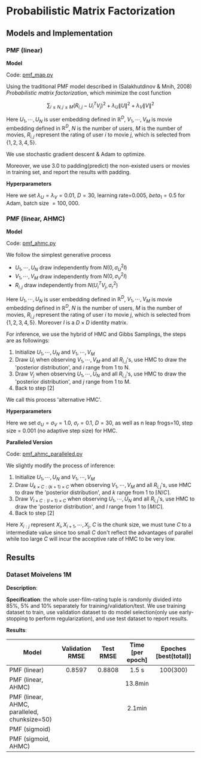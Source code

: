 # Probabilistic Matrix Factorization

## Models and Implementation

### PMF (linear)

**Model**

Code: [pmf_map.py](pmf_map.py)

Using the traditional PMF model described in (Salakhutdinov & Mnih, 2008) *Probabilistic matrix factorization*, which minimize the cost function

$$\sum_{i\le N, j \le M} {(R_{i,j}-U_i^TV_j)^2} + \lambda_U\|U\|^2 + \lambda_V\|V\|^2$$

Here $U_1,\cdots,U_N$ is user embedding defined in $\mathbb{R}^D$, $V_1,\cdots,V_M$ is movie embedding defined in $\mathbb{R}^D$, $N$ is the number of users, $M$ is the number of movies, $R_{i,j}$ represent the rating of user $i$ to movie $j$, which is selected from $\{1, 2, 3, 4, 5\}$.

We use stochastic gradient descent & Adam to optimize.

Moreover, we use $3.0$ to padding(predict) the non-existed users or movies in training set, and report the results with padding.

**Hyperparameters**

Here we set $\lambda_U=\lambda_V=0.01$, $D=30$, learning rate=0.005, $beta_1=0.5$ for Adam, batch size $=100,000$.

### PMF (linear, AHMC)

**Model**

Code: [pmf_ahmc.py](pmf_ahmc.py)

We follow the simplest generative process

- $U_1, \cdots, U_N$ draw independently from $N(0, \sigma_U^2 I)$
- $V_1, \cdots, V_M$ draw independently from $N(0, \sigma_V^2 I)$
- $R_{i,j}$ draw independently from $N(U_i^TV_j, \sigma_r^2)$

Here $U_1,\cdots,U_N$ is user embedding defined in $\mathbb{R}^D$, $V_1,\cdots,V_M$ is movie embedding defined in $\mathbb{R}^D$, $N$ is the number of users, $M$ is the number of movies, $R_{i,j}$ represent the rating of user $i$ to movie $j$, which is selected from $\{1, 2, 3, 4, 5\}$. Moreover $I$ is a $D \times D$ identity matrix.

For inference, we use the hybrid of HMC and Gibbs Samplings, the steps are as followings:

1. Initialize $U_1, \cdots, U_N$ and $V_1, \cdots, V_M$
2. Draw $U_i$ when observing $V_1, \cdots, V_M$ and all $R_{i,j}$'s, use HMC to draw the 'posterior distribution', and $i$ range from 1 to N.
3. Draw $V_j$ when observing $U_1, \cdots, U_N$ and all $R_{i,j}$'s, use HMC to draw the 'posterior distribution', and $j$ range from 1 to M.
4. Back to step [2]

We call this process 'alternative HMC'.

**Hyperparameters**

Here we set $\sigma_U=\sigma_V=1.0$, $\sigma_r=0.1$, $D=30$, as well as n leap frogs=10, step size = 0.001 (no adaptive step size) for HMC.

**Paralleled Version**

Code: [pmf\_ahmc\_paralleled.py](pmf_ahmc_paralleled.py)

We slightly modify the process of inference:

1. Initialize $U_1, \cdots, U_N$ and $V_1, \cdots, V_M$
2. Draw $U_{k\times C : (k+1)\times C}$ when observing $V_1, \cdots, V_M$ and all $R_{i,j}$'s, use HMC to draw the 'posterior distribution', and $k$ range from 1 to $\lceil N/C \rceil$.
3. Draw $V_{l\times C : (l+1)\times C}$ when observing $U_1, \cdots, U_N$ and all $R_{i,j}$'s, use HMC to draw the 'posterior distribution', and $l$ range from 1 to $\lceil M/C \rceil$.
4. Back to step [2]

Here $X_{i:j}$ represent $X_i, X_{i+1}, \cdots, X_{j}$, $C$ is the chunk size, we must tune $C$ to a intermediate value since too small $C$ don't reflect the advantages of parallel while too large $C$ will incur the acceptive rate of HMC to be very low.

## Results

### Dataset Moivelens 1M

**Description**:

**Specification**: the whole user-film-rating tuple is randomly divided into 85%, 5% and 10% separately for training/validation/test. We use training dataset to train, use validation dataset to do model selection(only use early-stopping to perform regularization), and use test dataset to report results.

**Results**: 

| Model                    | Validation RMSE | Test RMSE | Time [per epoch] |  Epoches [best(total)]  |
| ------------------------ |:---------------:|:---------:|:------------:|:-----:|
| PMF (linear)             | 0.8597          | 0.8808    | 1.5 s  | 100(300) |
| PMF (linear, AHMC)       |                 |           | 13.8min |     |
| PMF (linear, AHMC, paralleled, chunksize=50)       |                 |           | 2.1min |     |
| PMF (sigmoid)            |                 |           |        |     |
| PMF (sigmoid, AHMC)      |                 |           |        |     |